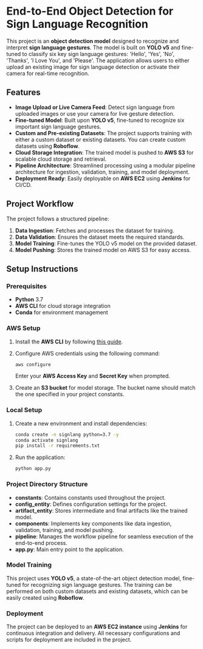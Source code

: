 # End-to-End Object Detection for Sign Language Recognition

This project is an **object detection model** designed to recognize and interpret **sign language gestures**. The model is built on **YOLO v5** and fine-tuned to classify six key sign language gestures: 'Hello', 'Yes', 'No', 'Thanks', 'I Love You', and 'Please'. The application allows users to either upload an existing image for sign language detection or activate their camera for real-time recognition.

## Features

- **Image Upload or Live Camera Feed**: Detect sign language from uploaded images or use your camera for live gesture detection.
- **Fine-tuned Model**: Built upon **YOLO v5**, fine-tuned to recognize six important sign language gestures.
- **Custom and Pre-existing Datasets**: The project supports training with either a custom dataset or existing datasets. You can create custom datasets using **Roboflow**.
- **Cloud Storage Integration**: The trained model is pushed to **AWS S3** for scalable cloud storage and retrieval.
- **Pipeline Architecture**: Streamlined processing using a modular pipeline architecture for ingestion, validation, training, and model deployment.
- **Deployment Ready**: Easily deployable on **AWS EC2** using **Jenkins** for CI/CD.

## Project Workflow

The project follows a structured pipeline:

1. **Data Ingestion**: Fetches and processes the dataset for training.
2. **Data Validation**: Ensures the dataset meets the required standards.
3. **Model Training**: Fine-tunes the YOLO v5 model on the provided dataset.
4. **Model Pushing**: Stores the trained model on AWS S3 for easy access.

## Setup Instructions

### Prerequisites

- **Python** 3.7
- **AWS CLI** for cloud storage integration
- **Conda** for environment management

### AWS Setup

1. Install the **AWS CLI** by following [this guide](https://docs.aws.amazon.com/cli/latest/userguide/getting-started-install.html).
2. Configure AWS credentials using the following command:

    ```bash
    aws configure
    ```

   Enter your **AWS Access Key** and **Secret Key** when prompted.
   
3. Create an **S3 bucket** for model storage. The bucket name should match the one specified in your project constants.

### Local Setup

1. Create a new environment and install dependencies:

    ```bash
    conda create -n signlang python=3.7 -y
    conda activate signlang
    pip install -r requirements.txt
    ```

2. Run the application:

    ```bash
    python app.py
    ```

### Project Directory Structure

- **constants**: Contains constants used throughout the project.
- **config_entity**: Defines configuration settings for the project.
- **artifact_entity**: Stores intermediate and final artifacts like the trained model.
- **components**: Implements key components like data ingestion, validation, training, and model pushing.
- **pipeline**: Manages the workflow pipeline for seamless execution of the end-to-end process.
- **app.py**: Main entry point to the application.

### Model Training

This project uses **YOLO v5**, a state-of-the-art object detection model, fine-tuned for recognizing sign language gestures. The training can be performed on both custom datasets and existing datasets, which can be easily created using **Roboflow**.

### Deployment

The project can be deployed to an **AWS EC2 instance** using **Jenkins** for continuous integration and delivery. All necessary configurations and scripts for deployment are included in the project.





